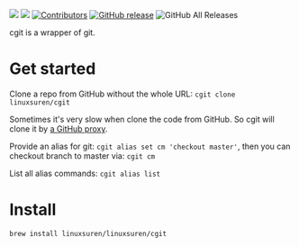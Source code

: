 [![](https://goreportcard.com/badge/linuxsuren/cgit)](https://goreportcard.com/report/linuxsuren/cgit)
[![](http://img.shields.io/badge/godoc-reference-5272B4.svg?style=flat-square)](https://godoc.org/github.com/linuxsuren/cgit)
[![Contributors](https://img.shields.io/github/contributors/linuxsuren/cgit.svg)](https://github.com/linuxsuren/cgit/graphs/contributors)
[![GitHub release](https://img.shields.io/github/release/linuxsuren/cgit.svg?label=release)](https://github.com/linuxsuren/cgit/releases/latest)
![GitHub All Releases](https://img.shields.io/github/downloads/linuxsuren/cgit/total)

cgit is a wrapper of git.

# Get started

Clone a repo from GitHub without the whole URL: `cgit clone linuxsuren/cgit`

Sometimes it's very slow when clone the code from GitHub. So cgit will clone it by [a GitHub proxy](http://github.com.cnpmjs.org/).

Provide an alias for git: `cgit alias set cm 'checkout master'`, then you can checkout branch to master via: `cgit cm`

List all alias commands: `cgit alias list`

# Install

```
brew install linuxsuren/linuxsuren/cgit
```
